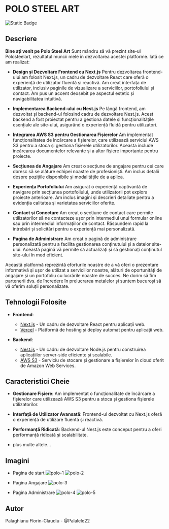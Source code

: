 # POLO STEEL ART
![Static Badge](https://img.shields.io/badge/polosteelart.ro-333333?style=for-the-badge&link=www.polosteelart.ro)



## Descriere

**Bine ați venit pe Polo Steel Art**
Sunt mândru să vă prezint site-ul Polosteelart, rezultatul muncii mele în dezvoltarea acestei platforme. Iată ce am realizat:

- **Design și Dezvoltare Frontend cu Next.js**
Pentru dezvoltarea frontend-ului am folosit Next.js, un cadru de dezvoltare React care oferă o experiență de utilizator fluentă și reactivă. Am creat interfața de utilizator, inclusiv paginile de vizualizare a serviciilor, portofoliului și contact. Am pus un accent deosebit pe aspectul estetic și navigabilitatea intuitivă.

- **Implementarea Backend-ului cu Nest.js**
Pe lângă frontend, am dezvoltat și backend-ul folosind cadru de dezvoltare Nest.js. Acest backend a fost proiectat pentru a gestiona datele și funcționalitățile esențiale ale site-ului, asigurând o experiență fluidă pentru utilizatori.

- **Integrarea AWS S3 pentru Gestionarea Fișierelor**
Am implementat funcționalitatea de încărcare a fișierelor, care utilizează serviciul AWS S3 pentru a stoca și gestiona fișierele utilizatorilor. Aceasta include încărcarea documentelor relevante și a altor fișiere importante pentru proiecte.

- **Secțiunea de Angajare**
Am creat o secțiune de angajare pentru cei care doresc să se alăture echipei noastre de profesioniști. Am inclus detalii despre pozițiile disponibile și modalitățile de a aplica.

- **Experiența Portofoliului**
Am asigurat o experiență captivantă de navigare prin secțiunea portofoliului, unde utilizatorii pot explora proiecte anterioare. Am inclus imagini și descrieri detaliate pentru a evidenția calitatea și varietatea serviciilor oferite.

- **Contact și Conectare**
Am creat o secțiune de contact care permite utilizatorilor să ne contacteze ușor prin intermediul unui formular online sau prin intermediul informațiilor de contact. Răspundem rapid la întrebări și solicitări pentru o experiență mai personalizată.

- **Pagina de Administrare**
Am creat o pagină de administrare personalizată pentru a facilita gestionarea conținutului și a datelor site-ului. Această pagină vă permite să actualizați și să gestionați conținutul site-ului în mod eficient.

Această platformă reprezintă eforturile noastre de a vă oferi o prezentare informativă și ușor de utilizat a serviciilor noastre, alături de oportunități de angajare și un portofoliu cu lucrările noastre de succes. Ne dorim să fim partenerii dvs. de încredere în prelucrarea metalelor și suntem bucuroși să vă oferim soluții personalizate.

## Tehnologii Folosite

- **Frontend**:
  - [Next.js](https://nextjs.org/) - Un cadru de dezvoltare React pentru aplicații web.
  - [Vercel](https://vercel.com/) - Platformă de hosting și deploy automat pentru aplicații web.

- **Backend**:
  - [Nest.js](https://nestjs.com/) - Un cadru de dezvoltare Node.js pentru construirea aplicațiilor server-side eficiente și scalabile.
  - [AWS S3](https://aws.amazon.com/s3/) - Serviciu de stocare și gestionare a fișierelor în cloud oferit de Amazon Web Services.

## Caracteristici Cheie

- **Gestionare Fișiere**: Am implementat o funcționalitate de încărcare a fișierelor care utilizează AWS S3 pentru a stoca și gestiona fișierele utilizatorilor.

- **Interfață de Utilizator Avansată**: Frontend-ul dezvoltat cu Next.js oferă o experiență de utilizare fluentă și reactivă.

- **Performanță Ridicată**: Backend-ul Nest.js este conceput pentru a oferi performanță ridicată și scalabilitate.

- plus multe altele...

## Imagini

- Pagina de start
![polo-1](https://github.com/Palalele22/Palalele22/assets/100528078/c9a8c4bb-2b91-4c8f-b8d6-1ba9fa93a0a2)
![polo-2](https://github.com/Palalele22/Palalele22/assets/100528078/f77d56a8-969d-4003-9e55-efe7ec7190f8)

- Pagina Angajare
![polo-3](https://github.com/Palalele22/Palalele22/assets/100528078/a587508c-3e76-4762-a341-d42ce25fdac7)

- Pagina Administrare
![polo-4](https://github.com/Palalele22/Palalele22/assets/100528078/27629ad8-e501-4ff4-9991-6feef056c340)
![polo-5](https://github.com/Palalele22/Palalele22/assets/100528078/19c41bb8-0a78-44a1-a3b6-a1124c3a5c47)

## Autor
Palaghianu Florin-Claudiu - @Palalele22




